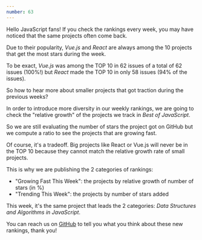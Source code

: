 ```yaml
---
number: 63
---
```


Hello JavaScript fans! If you check the rankings every week, you may have noticed that the same projects often come back.

Due to their popularity, _Vue.js_ and _React_ are always among the 10 projects that get the most stars during the week.

To be exact, _Vue.js_ was among the TOP 10 in 62 issues of a total of 62 issues (100%!) but _React_ made the TOP 10 in only 58 issues (94% of the issues).

So how to hear more about smaller projects that got traction during the previous weeks?

In order to introduce more diversity in our weekly rankings, we are going to check the "relative growth" of the projects we track in _Best of JavaScript_.

So we are still evaluating the number of stars the project got on GitHub but we compute a ratio to see the projects that are growing fast.

Of course, it's a tradeoff. Big projects like React or Vue.js will never be in the TOP 10 because they cannot match the relative growth rate of small projects.

This is why we are publishing the 2 categories of rankings:

- "Growing Fast This Week": the projects by relative growth of number of stars (in %)
- "Trending This Week": the projects by number of stars added

This week, it's the same project that leads the 2 categories: _Data Structures and Algorithms in JavaScript_.

You can reach us on [GitHub](https://github.com/bestofjs/bestofjs-weekly/issues) to tell you what you think about these new rankings, thank you!
